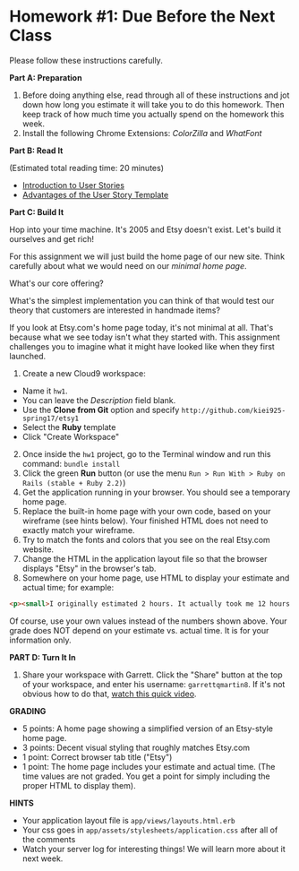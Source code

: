 # Homework #1: Due Before the Next Class

Please follow these instructions carefully.

**Part A: Preparation**

1. Before doing anything else, read through all of these instructions and jot down how long you estimate it will take you to do this homework. Then keep track of how much time you actually spend on the homework this week.
2. Install the following Chrome Extensions: _ColorZilla_ and _WhatFont_

**Part B: Read It**

(Estimated total reading time: 20 minutes)

* [Introduction to User Stories](http://en.wikipedia.org/wiki/User_story)
* [Advantages of the User Story Template](http://www.mountaingoatsoftware.com/blog/advantages-of-the-as-a-user-i-want-user-story-template)

**Part C: Build It**

Hop into your time machine.  It's 2005 and Etsy doesn't exist.  Let's build it ourselves and get rich!  

For this assignment we will just build the home page of our new site.  Think carefully about what we would need on our _minimal home page_.

What's our core offering?

What's the simplest implementation you can think of that would test our theory that customers are interested in handmade items?

If you look at Etsy.com's home page today, it's not minimal at all. That's because what we see today isn't what they started with.  This assignment challenges you to imagine what it might have looked like when they first launched.


1. Create a new Cloud9 workspace:
  - Name it `hw1`.  
  - You can leave the _Description_ field blank.
  - Use the **Clone from Git** option and specify `http://github.com/kiei925-spring17/etsy1`
  - Select the **Ruby** template
  - Click "Create Workspace"
2. Once inside the `hw1` project, go to the Terminal window and run this command: `bundle install`
3. Click the green **Run** button (or use the menu `Run > Run With > Ruby on Rails (stable + Ruby 2.2)`)
4. Get the application running in your browser.  You should see a temporary home page.
5. Replace the built-in home page with your own code, based on your wireframe (see hints below).  Your finished HTML does not need to exactly match your wireframe.
6. Try to match the fonts and colors that you see on the real Etsy.com website.
7. Change the HTML in the application layout file so that the browser displays "Etsy" in the browser's tab.
8. Somewhere on your home page, use HTML to display your estimate and actual time; for example:
``` html
<p><small>I originally estimated 2 hours. It actually took me 12 hours.</small></p>
```
Of course, use your own values instead of the numbers shown above.  Your grade does NOT depend on your estimate vs. actual time.  It is for your information only.

**PART D: Turn It In**

1. Share your workspace with Garrett. Click the "Share" button at the top of your workspace, and enter his username: `garrettqmartin8`.  If it's not obvious how to do that, [watch this quick video](https://docs.c9.io/docs/share-a-workspace).


**GRADING**

- 5 points:  A home page showing a simplified version of an Etsy-style home page.  
- 3 points:  Decent visual styling that roughly matches Etsy.com
- 1 point:  Correct browser tab title ("Etsy")
- 1 point: The home page includes your estimate and actual time. (The time values are not graded. You get a point for simply including the proper HTML to display them).

**HINTS**

- Your application layout file is `app/views/layouts.html.erb`
- Your css goes in `app/assets/stylesheets/application.css` after all of the comments
- Watch your server log for interesting things!  We will learn more about it next week.
